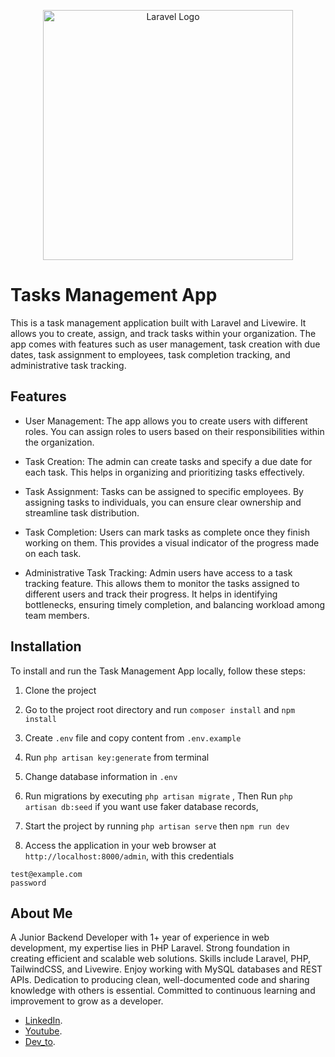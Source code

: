 <p align="center"><a href="https://laravel.com" target="_blank"><img src="https://raw.githubusercontent.com/laravel/art/master/logo-lockup/5%20SVG/2%20CMYK/1%20Full%20Color/laravel-logolockup-cmyk-red.svg" width="400" alt="Laravel Logo"></a></p>

# Tasks Management App

This is a task management application built with Laravel and Livewire. It allows you to create, assign, and track tasks within your organization. The app comes with features such as user management, task creation with due dates, task assignment to employees, task completion tracking, and administrative task tracking.

## Features

- User Management: The app allows you to create users with different roles. You can assign roles to users based on their responsibilities within the organization.

- Task Creation: The admin can create tasks and specify a due date for each task. This helps in organizing and prioritizing tasks effectively.

- Task Assignment: Tasks can be assigned to specific employees. By assigning tasks to individuals, you can ensure clear ownership and streamline task distribution.

- Task Completion: Users can mark tasks as complete once they finish working on them. This provides a visual indicator of the progress made on each task.

- Administrative Task Tracking: Admin users have access to a task tracking feature. This allows them to monitor the tasks assigned to different users and track their progress. It helps in identifying bottlenecks, ensuring timely completion, and balancing workload among team members.

## Installation

To install and run the Task Management App locally, follow these steps:

1. Clone the project
2. Go to the project root directory and run `composer install` and `npm install`
3. Create `.env` file and copy content from `.env.example`
4. Run `php artisan key:generate` from terminal
5. Change database information in `.env`
6. Run migrations by executing `php artisan migrate` , Then Run  `php artisan db:seed` if you want use faker database records,
7. Start the project by running `php artisan serve` then `npm run dev`

8. Access the application in your web browser at `http://localhost:8000/admin`, with this credentials

````
test@example.com
password
````
## About Me

A Junior Backend Developer with 1+ year of experience in web development, my expertise lies in
PHP Laravel. Strong foundation in creating efficient and scalable web solutions. Skills include
Laravel, PHP, TailwindCSS, and Livewire. Enjoy working with MySQL databases and REST APIs.
Dedication to producing clean, well-documented code and sharing knowledge with others is
essential. Committed to continuous learning and improvement to grow as a developer.

- [LinkedIn](https://www.linkedin.com/in/elgammal/).
- [Youtube](https://www.youtube.com/@yasser.elgammal).
- [Dev_to](https://dev.to/yasserelgammal).





